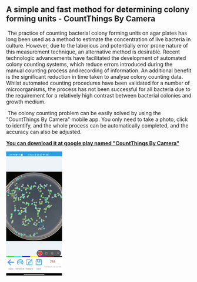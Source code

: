 ## A simple and fast method for determining colony forming units - CountThings By Camera

​    The practice of counting bacterial colony forming units on agar plates has long been used as a method to estimate the concentration of live bacteria in culture. However, due to the laborious and potentially error prone nature of this measurement technique, an alternative method is desirable. Recent technologic advancements have facilitated the development of automated colony counting systems, which reduce errors introduced during the manual counting process and recording of information. An additional benefit is the significant reduction in time taken to analyse colony counting data. Whilst automated counting procedures have been validated for a number of microorganisms, the process has not been successful for all bacteria due to the requirement for a relatively high contrast between bacterial colonies and growth medium. 

​    The colony counting problem can be easily solved by using the "CountThings By Camera" mobile app. You only need to take a photo, click to identify, and the whole process can be automatically completed, and the accuracy can also be adjusted.

[**You can download it at google play named "CountThings By Camera"**](https://play.google.com/store/apps/details?id=cn.movingshop.counting.global)

<img src="colony\19.jpg" alt="A simple and fast method for determining colony forming units" style="zoom:33%;" />